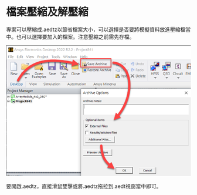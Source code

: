 # 檔案壓縮及解壓縮

專案可以壓縮成.aedtz以節省檔案大小，可以選擇是否要將模擬資料放進壓縮檔當中。也可以選擇要加入的檔案。注意壓縮之前需先存檔。

![](<../.gitbook/assets/image (13).png>)

要開啟.aedtz，直接滑鼠雙擊或將.aedtz拖拉到.aedt視窗當中即可。
